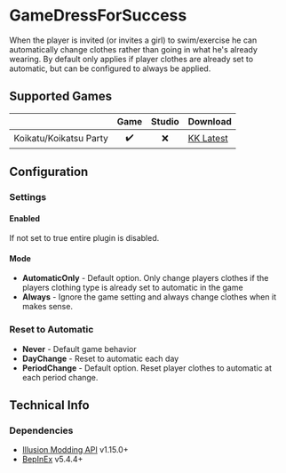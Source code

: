 # GameDressForSuccess

When the player is invited (or invites a girl) to swim/exercise he can automatically change clothes rather than going in what he's already wearing. By default only applies if player clothes are already set to automatic, but can be configured to always be applied.

## Supported Games

|                         | Game  | Studio  | Download     |
| ----------------------: | :---: | :-----: | ------------ |
| Koikatu/Koikatsu Party  | ✔️     | ❌      | [KK Latest]  |

## Configuration

### Settings

#### Enabled

If not set to true entire plugin is disabled.

#### Mode

- **AutomaticOnly** - Default option. Only change players clothes if the players clothing type is already set to automatic in the game
- **Always** - Ignore the game setting and always change clothes when it makes sense.

### Reset to Automatic

- **Never** - Default game behavior
- **DayChange** - Reset to automatic each day
- **PeriodChange** - Default option. Reset player clothes to automatic at each period change.

## Technical Info

### Dependencies

- [Illusion Modding API](https://github.com/IllusionMods/IllusionModdingAPI) v1.15.0+
- [BepInEx](https://github.com/BepInEx/BepInEx) v5.4.4+

[//]: # (## Latest Links)

[KK Latest]: https://github.com/GeBo1/GeBoPlugins/releases/download/r18/KK_GameDressForSuccess.v1.2.0.zip "v1.2.0"